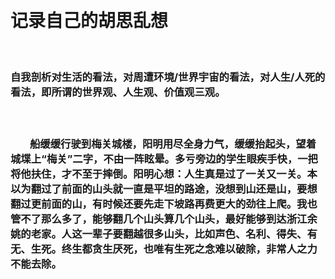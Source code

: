   <h1>记录自己的胡思乱想</h1>
   
  <h3>自我剖析对生活的看法，对周遭环境/世界宇宙的看法，对人生/人死的看法，即所谓的世界观、人生观、价值观三观。<h3>
  
    <p font-weight="10px;">&nbsp;&nbsp;&nbsp;&nbsp;&nbsp;&nbsp;&nbsp;&nbsp;船缓缓行驶到梅关城楼，阳明用尽全身力气，缓缓抬起头，望着城堞上“梅关”二字，不由一阵眩晕。多亏旁边的学生眼疾手快，一把将他扶住，才不至于摔倒。阳明心想：人生真是过了一关又一关。本以为翻过了前面的山头就一直是平坦的路途，没想到山还是山，要想翻过更前面的山，有时候还要先走下坡路再费更大的劲往上爬。我也管不了那么多了，能够翻几个山头算几个山头，最好能够到达浙江余姚的老家。人这一辈子要翻越很多山头，比如声色、名利、得失、有无、生死。终生都贪生厌死，也唯有生死之念难以破除，非常人之力不能去除。</p>
